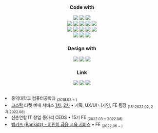 <div align="center">
  
  <h3>Code with</h3>
  <img src="https://img.shields.io/badge/python-3776AB?style=flat-square&logo=python&logoColor=white">
  <img src="https://img.shields.io/badge/JavaScript-F7DF1E?style=flat-square&logo=javascript&logoColor=black">
  <img src="https://img.shields.io/badge/TypeScript-3178C6?style=flat-square&logo=typescript&logoColor=white">
  <br>
  <img src="https://img.shields.io/badge/React-61DAFB?style=flat-square&logo=react&logoColor=black"> 
  <img src="https://img.shields.io/badge/Storybook-FF4785?style=flat-square&logo=storybook&logoColor=white">
  <img src="https://img.shields.io/badge/-000000?style=flat-square&logo=Next.Js&logoColor=white">
  <img src="https://img.shields.io/badge/-B42AED?style=flat-square&logo=redux&logoColor=white">
  <img src="https://img.shields.io/badge/-FF4154?style=flat-square&logo=reactquery&logoColor=white">
  <br>
    <img src="https://img.shields.io/badge/Express-000000?style=flat-square&logo=express&logoColor=white">
  <img src="https://img.shields.io/badge/Flask-000000?style=flat-square&logo=flask&logoColor=white">
  <img src="https://img.shields.io/badge/-232F3E?style=flat-square&logo=amazonaws&logoColor=white">
  <img src="https://img.shields.io/badge/-009639?style=flat-square&logo=Nginx&logoColor=white"/>
  <img src="https://img.shields.io/badge/-2496ED?style=flat-square&logo=docker&logoColor=white"/>
  <br>
  
  <img src="https://img.shields.io/badge/MySQL-4479A1?style=flat-square&logo=mysql&logoColor=white">
  <img src="https://img.shields.io/badge/mongo-47A248?style=flat-square&logo=MongoDB&logoColor=white">
  <img src="https://img.shields.io/badge/s3-569A31?style=flat-square&logo=amazons3&logoColor=white">
  
  <h3>Design with</h3>
  <img src="https://img.shields.io/badge/Ps-31A8FF?style=flat-square&logo=adobe-photoshop&logoColor=white">
  <img src="https://img.shields.io/badge/Ai-FF9A00?style=flat-square&logo=adobe-illustrator&logoColor=white">
  <img src="https://img.shields.io/badge/Figma-F24E1E?style=flat-square&logo=figma&logoColor=white">
  
  <h3>Link</h3>
  <a href="mailto:rbwls0218@gmail.com" target="_blank"><img src="https://img.shields.io/badge/Gmail-EA4335?style=flat-square&logo=Gmail&logoColor=white"/></a>
  <a href="https://9yujin.tistory.com/" target="_blank"><img src="https://img.shields.io/badge/Blog-A9BCF5?style=flat-square&logo=Undertale&logoColor=white"/></a>
  <a href="https://www.instagram.com/9yu.oo/" target="_blank"><img src="https://img.shields.io/badge/Gram-E4405F?style=flat-square&logo=Instagram&logoColor=white"/></a>
</div>

<h2></h2>

<li> 홍익대학교 컴퓨터공학과 <sub>(2018.03 ~ )</sub></li>
<li> <a href="https://github.com/Gosrock">고스락</a> 티켓 예매 서비스 <a href="https://github.com/Gosrock/Ticket-Front-21th">1차</a>, <a href="https://github.com/Gosrock/Ticket-Front-22th">2차</a> • 기획, UX/UI 디자인, FE 팀장 <sub> (1차:2022.02, 2차:2022.08)</sub></li>
<li>신촌연합 IT 창업 동아리 CEOS • 15기 FE <sub>(2022.03 ~ 2022.08)</sub></li>  
<li><a href="https://github.com/bankidz/bankidz-client"> 뱅키즈 (Bankidz) - 어린이 금융 교육 서비스</a> • FE <sub>(2022.06 ~ )</sub></li>  
